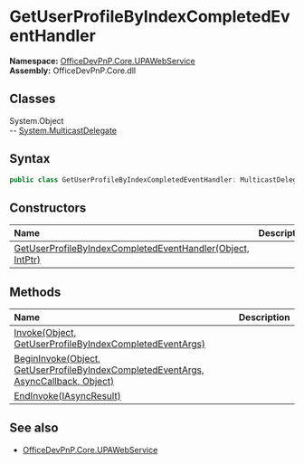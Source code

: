 # GetUserProfileByIndexCompletedEventHandler
  
**Namespace:** [OfficeDevPnP.Core.UPAWebService](OfficeDevPnP.Core.UPAWebService.md)  
**Assembly:** OfficeDevPnP.Core.dll  
## Classes
System.Object  
-- [System.MulticastDelegate](System.MulticastDelegate.md)
## Syntax
```C#
public class GetUserProfileByIndexCompletedEventHandler: MulticastDelegate
```
## Constructors
|**Name**|**Description**|
|:-----|:-----|
| [GetUserProfileByIndexCompletedEventHandler(Object, IntPtr)](GetUserProfileByIndexCompletedEventHandlerconstructor1details.md) | 
## Methods
|**Name**|**Description**|
|:-----|:-----|
| [Invoke(Object, GetUserProfileByIndexCompletedEventArgs)](GetUserProfileByIndexCompletedEventHandlerInvokeObjectGetUserProfileByIndexCompletedEventArgs.md) | 
| [BeginInvoke(Object, GetUserProfileByIndexCompletedEventArgs, AsyncCallback, Object)](GetUserProfileByIndexCompletedEventHandlerBeginInvokeObjectGetUserProfileByIndexCompletedEventArgsAsyncCallbackObject.md) | 
| [EndInvoke(IAsyncResult)](GetUserProfileByIndexCompletedEventHandlerEndInvokeIAsyncResult.md) | 
## See also
- [OfficeDevPnP.Core.UPAWebService](OfficeDevPnP.Core.UPAWebService.md)
